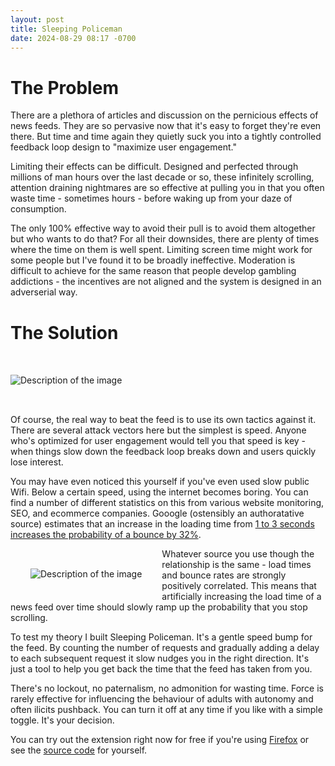 ```yaml
---
layout: post
title: Sleeping Policeman
date: 2024-08-29 08:17 -0700
---
```


# The Problem

There are a plethora of articles and discussion on the pernicious effects of news feeds. They are so pervasive now that it's easy to forget they're even there. But time and time again they quietly suck you into a tightly controlled feedback loop design to "maximize user engagement."

Limiting their effects can be difficult. Designed and perfected through millions of man hours over the last decade or so, these infinitely scrolling, attention draining nightmares are so effective at pulling you in that you often waste time - sometimes hours - before waking up from your daze of consumption.

The only 100% effective way to avoid their pull is to avoid them altogether but who wants to do that? For all their downsides, there are plenty of times where the time on them is well spent. Limiting screen time might work for some people but I've found it to be broadly ineffective. Moderation is difficult to achieve for the same reason that people develop gambling addictions - the incentives are not aligned and the system is designed in an adverserial way.

<!-- <figure style="float: left; margin-right: 10px; text-align: center; max-width: 60%">
  <img src="{{ site.url }}/assets/images/load_time.jpg" alt="Description of the image" style="max-width: 50%;">
  <figcaption style="font-style: italic; font-size: 0.75rem; margin-top: 0.25rem">.</figcaption>
</figure> -->

# The Solution

<img src="{{ site.url }}/assets/images/load_time.jpg" alt="Description of the image" style="margin: 2rem auto;">

<!-- ![load time vs bounce rate]({{ site.url }}/assets/images/load_time.jpg)
*From https://www.thinkwithgoogle.com/marketing-strategies/app-and-mobile/page-load-time-statistics/* -->


Of course, the real way to beat the feed is to use its own tactics against it. There are several attack vectors here but the simplest is speed. Anyone who's optimized for user engagement would tell you that speed is key - when things slow down the feedback loop breaks down and users quickly lose interest.

You may have even noticed this yourself if you've even used slow public Wifi. Below a certain speed, using the internet becomes boring. You can find a number of different statistics on this from various website monitoring, SEO, and ecommerce companies. Gooogle (ostensibly an authoratative source) estimates that an increase in the loading time from [1 to 3 seconds increases the probability of a bounce by 32%](https://www.thinkwithgoogle.com/marketing-strategies/app-and-mobile/page-load-time-statistics/).

<img src="{{ site.url }}/assets/images/sleeping_policeman.png" alt="Description of the image" style="float: left; margin: 2rem;max-width: 40%;">

Whatever source you use though the relationship is the same - load times and bounce rates are strongly positively correlated. This means that artificially increasing the load time of a news feed over time should slowly ramp up the probability that you stop scrolling.

To test my theory I built Sleeping Policeman. It's a gentle speed bump for the feed. By counting the number of requests and gradually adding a delay to each subsequent request it slow nudges you in the right direction. It's just a tool to help you get back the time that the feed has taken from you.

<!-- ![Sleeping Policeman]({{ site.url }}/assets/images/sleeping_policeman.png) -->

There's no lockout, no paternalism, no admonition for wasting time. Force is rarely effective for influencing the behaviour of adults with autonomy and often ilicits pushback. You can turn it off at any time if you like with a simple toggle. It's your decision.

You can try out the extension right now for free if you're using [Firefox](https://addons.mozilla.org/en-US/firefox/addon/sleeping-policeman/) or see the [source code](https://github.com/elijahrogers/sleeping_policeman) for yourself.

